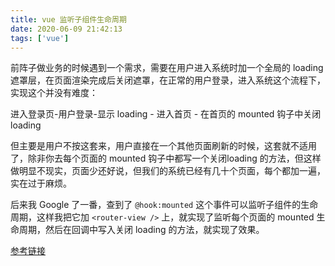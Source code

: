 ```yaml
---
title: vue 监听子组件生命周期
date: 2020-06-09 21:42:13
tags: ['vue']
---
```


前阵子做业务的时候遇到一个需求，需要在用户进入系统时加一个全局的 loading 遮罩层，在页面渲染完成后关闭遮罩，在正常的用户登录，进入系统这个流程下，实现这个并没有难度：

进入登录页-用户登录-显示 loading - 进入首页 - 在首页的 mounted 钩子中关闭 loading

但主要是用户不按这套来，用户直接在一个其他页面刷新的时候，这套就不适用了，除非你去每个页面的 mounted 钩子中都写一个关闭loading 的方法，但这样做明显不现实，页面少还好说，但我们的系统已经有几十个页面，每个都加一遍，实在过于麻烦。

后来我 Google 了一番，查到了 `@hook:mounted` 这个事件可以监听子组件的生命周期，这样我把它加 `<router-view />` 上，就实现了监听每个页面的 mounted 生命周期，然后在回调中写入关闭 loading 的方法，就实现了效果。

[参考链接](https://www.cnblogs.com/mengfangui/p/12546866.html)
